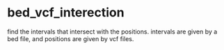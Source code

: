 # bed_vcf_interection
find the intervals that intersect with the positions. intervals are given by a bed file, and positions are given by vcf files.
